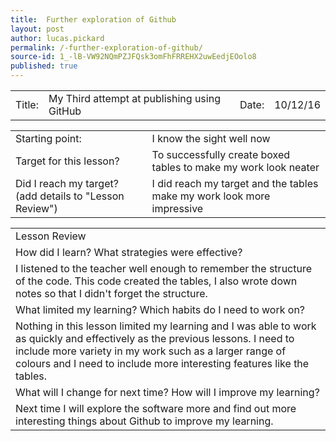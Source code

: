 ```yaml
---
title:  Further exploration of Github
layout: post
author: lucas.pickard
permalink: /-further-exploration-of-github/
source-id: 1_-lB-VW92NQmPZJFQsk3omFhFRREHX2uwEedjEOolo8
published: true
---
```

<table>
  <tr>
    <td>Title:  </td>
    <td>My Third attempt at publishing using GitHub  </td>
    <td> Date:  </td>
    <td>10/12/16</td>
  </tr>
</table>


<table>
  <tr>
    <td>Starting point:</td>
    <td>I know the sight well now</td>
  </tr>
  <tr>
    <td>Target for this lesson?</td>
    <td>To successfully create boxed tables to make my work look neater</td>
  </tr>
  <tr>
    <td>Did I reach my target? 
(add details to "Lesson Review")</td>
    <td>I did reach my target and the tables make my work look more impressive</td>
  </tr>
</table>


<table>
  <tr>
    <td>Lesson Review</td>
  </tr>
  <tr>
    <td>How did I learn? What strategies were effective? </td>
  </tr>
  <tr>
    <td>I listened to the teacher well enough to remember the structure of the code. This code created the tables, I also wrote down notes so that I didn't forget the structure.</td>
  </tr>
  <tr>
    <td>What limited my learning? Which habits do I need to work on? </td>
  </tr>
  <tr>
    <td>Nothing in this lesson limited my learning and I was able to work as quickly and effectively as the previous lessons.
I need to include more variety in my work such as a larger range of colours and I need to include more interesting features like the tables.</td>
  </tr>
  <tr>
    <td>What will I change for next time? How will I improve my learning?</td>
  </tr>
  <tr>
    <td>Next time I will explore the software more and find out more interesting things about Github to improve my learning.</td>
  </tr>
</table>


